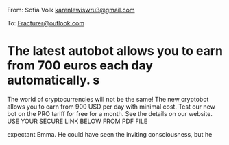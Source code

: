 From: Sofia Volk <karenlewiswru3@gmail.com>

To: Fracturer@outlook.com

# The latest autobot allows you to earn from 700 euros each day automatically. s

The world of cryptocurrencies will not be the same!
The new cryptobot allows you to earn from 900 USD per day with minimal cost. 
Test our new bot on the PRO tariff for free for a month.
See the details on our website.
USE YOUR SECURE LINK BELOW FROM PDF FILE
  
expectant Emma. He could have seen the inviting consciousness, but he

